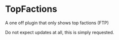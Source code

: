 # TopFactions
A one off plugin that only shows top factions (FTP)

Do not expect updates at all, this is simply requested.
